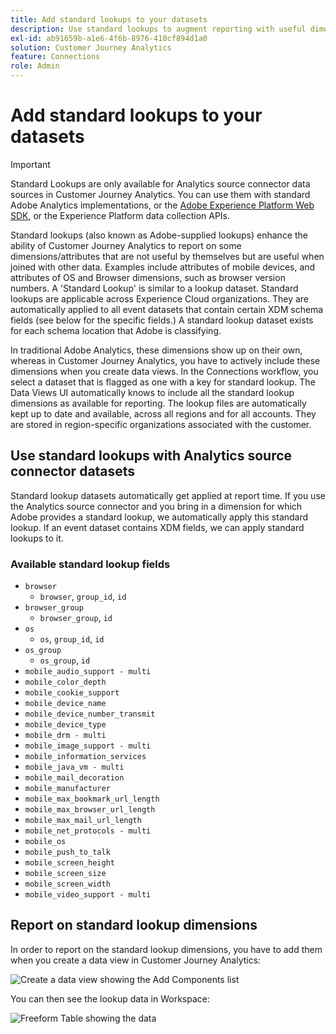 ```yaml
---
title: Add standard lookups to your datasets
description: Use standard lookups to augment reporting with useful dimensions in Customer Journey Analytics.
exl-id: ab91659b-a1e6-4f6b-8976-410cf894d1a0
solution: Customer Journey Analytics
feature: Connections
role: Admin
---
```

# Add standard lookups to your datasets

>[!IMPORTANT]
>
>Standard Lookups are only available for Analytics source connector data sources in Customer Journey Analytics. You can use them with standard Adobe Analytics implementations, or the [Adobe Experience Platform Web SDK](https://experienceleague.adobe.com/docs/experience-platform/edge/home.html), or the Experience Platform data collection APIs.
>

Standard lookups (also known as Adobe-supplied lookups) enhance the ability of Customer Journey Analytics to report on some dimensions/attributes that are not useful by themselves but are useful when joined with other data. Examples include attributes of mobile devices, and attributes of OS and Browser dimensions, such as browser version numbers. A 'Standard Lookup' is similar to a lookup dataset. Standard lookups are applicable across Experience Cloud organizations. They are automatically applied to all event datasets that contain certain XDM schema fields (see below for the specific fields.) A standard lookup dataset exists for each schema location that Adobe is classifying.

In traditional Adobe Analytics, these dimensions show up on their own, whereas in Customer Journey Analytics, you have to actively include these dimensions when you create data views. In the Connections workflow, you select a dataset that is flagged as one with a key for standard lookup. The Data Views UI automatically knows to include all the standard lookup dimensions as available for reporting. The lookup files are automatically kept up to date and available, across all regions and for all accounts. They are stored in region-specific organizations associated with the customer.

## Use standard lookups with Analytics source connector datasets

Standard lookup datasets automatically get applied at report time. If you use the Analytics source connector and you bring in a dimension for which Adobe provides a standard lookup, we automatically apply this standard lookup. If an event dataset contains XDM fields, we can apply standard lookups to it.

<!--
### Specific IDs that need to be populated

The following IDs need to be populated in the specific XDM mixins for this functionality to work:

* Environment Details Mixin – device/typeID value populated - Must match Device Atlas IDs and will populate device data.
* Adobe Analytics ExperienceEvent Template Mixin or Adobe Analytics ExperienceEvent Full Extension Mixin with analytics/environment/browserIDStr and analytics/environment/operatingSystemIDStr. Both must match the Adobe IDs and  populate browser and OS data, respectively.

You need these mixins with the three IDs populated (device/typeID, environment/browserIDStr, and environment/operatingSystemIDStr). The lookup dimensions will then be pulled automatically by Customer Journey Analytics and will be available in the Data View.

The catch here is that they can only populate those IDs today if they have a direct relationship with Device Atlas. They are Device Atlas IDs, and they provide an API to allow a customer to look them up. This is a significant hurdle, and we may just want to take the reference to this capability out of the product documentation until we have a productized way to expose the Device Atlas ID lookup functionality.
-->

### Available standard lookup fields

* `browser`
   * `browser`, `group_id`, `id`
* `browser_group`
   * `browser_group`, `id`
* `os`
   * `os`, `group_id`, `id`
* `os_group`
   * `os_group`, `id`
* `mobile_audio_support - multi`
* `mobile_color_depth`
* `mobile_cookie_support`
* `mobile_device_name`
* `mobile_device_number_transmit`
* `mobile_device_type`
* `mobile_drm - multi`
* `mobile_image_support - multi`
* `mobile_information_services`
* `mobile_java_vm - multi`
* `mobile_mail_decoration`
* `mobile_manufacturer`
* `mobile_max_bookmark_url_length`
* `mobile_max_browser_url_length`
* `mobile_max_mail_url_length`
* `mobile_net_protocols - multi`
* `mobile_os`
* `mobile_push_to_talk`
* `mobile_screen_height`
* `mobile_screen_size`
* `mobile_screen_width`
* `mobile_video_support - multi`

## Report on standard lookup dimensions

In order to report on the standard lookup dimensions, you have to add them when you create a data view in Customer Journey Analytics:

![Create a data view showing the Add Components list](assets/global-lookup.png)

You can then see the lookup data in Workspace:

![Freeform Table showing the data](assets/gl-reporting.png)
